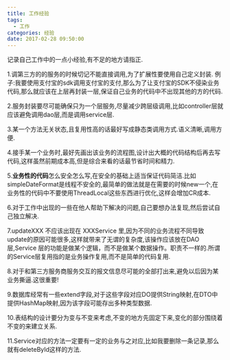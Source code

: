 ```yaml
---
title: 工作经验
tags:
  - 工作
categories: 经验
date: 2017-02-28 09:50:00
---
```


记录自己工作中的一点小经验,有不足的地方请指正.

1.调第三方的的服务的时候切记不能直接调用,为了扩展性要使用自己定义封装.
例子:我要使用支付宝的sdk调用支付宝的支付,那么为了让支付宝的SDK不侵染业务代码,那么就应该在上层再封装一层,保证自己业务的代码中不出现其他的方的代码.

2.服务封装要尽可能确保只为一个层服务,尽量减少跨层级调用,比如controller层就应该避免调用dao层,而是调用service层.

3.某一个方法无关状态,且复用性高的话最好写成静态类调用方式.语义清晰,调用方便.

4.接手某一个业务时,最好先画出该业务的流程图,设计出大概的代码结构后再去写代码,这样虽然前期成本高,但是综合来看的话最节省时间和精力.

5.**业务性的代码**怎么安全怎么写,在安全的基础上适当保证代码简洁.比如simpleDateFormat是线程不安全的,最简单的做法就是在需要的时候new一个,在业务性的代码中不要使用ThreadLocal这些东西进行优化,这样会增加CR成本.

6.对于工作中出现的一些在他人帮助下解决的问题,自己要想办法复现,然后尝试自己独立解决.

7.updateXXX 不应该出现在 XXXService 里,因为不同的业务流程不同导致update的原因可能很多,这样就带来了无谓的复杂度,该操作应该放在DAO层,Service 层的功能是做某个逻辑，而不是做某个数据操作。职责不一样的.所谓的Service层复用指的是业务操作复用,而不是简单的代码复用.

8.对于和第三方服务商服务交互的报文信息尽可能的全部打出来,避免以后因为某业务撕逼.这很重要!

9.数据库经常有一些extend字段,对于这些字段对应DO提供String映射,在DTO中提供HashMap映射,因为该字段可能存出多种类型数据.

10.表结构的设计要分为变与不变来考虑,不变的地方先固定下来,变化的部分围绕着不变的来建立关系.

11.Service对应的方法一定要有一定的业务与之对应,比如我要删除一条记录,那么就有deleteById这样的方法.
